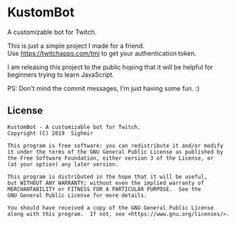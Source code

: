 # KustomBot
A customizable bot for Twitch.  

This is just a simple project I made for a friend.  
Use https://twitchapps.com/tmi to get your authentication token.  

I am releasing this project to the public hoping that it will be helpful for beginners trying to learn JavaScript.  

PS: Don't mind the commit messages, I'm just having some fun. :)

## License
```
KustomBot - A customizable bot for Twitch.
Copyright (C) 2019  Sighmir

This program is free software: you can redistribute it and/or modify
it under the terms of the GNU General Public License as published by
the Free Software Foundation, either version 3 of the License, or
(at your option) any later version.

This program is distributed in the hope that it will be useful,
but WITHOUT ANY WARRANTY; without even the implied warranty of
MERCHANTABILITY or FITNESS FOR A PARTICULAR PURPOSE.  See the
GNU General Public License for more details.

You should have received a copy of the GNU General Public License
along with this program.  If not, see <https://www.gnu.org/licenses/>.
```
